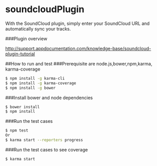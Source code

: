# soundcloudPlugin 

With the SoundCloud plugin, simply enter your SoundCloud URL and automatically sync your tracks.

###Plugin overview

http://support.appdocumentation.com/knowledge-base/soundcloud-plugin-tutorial

##How to run and test
###Prerequisite are node.js,bower,npm,karma, karma-coverage
```bash
$ npm install -g karma-cli
$ npm install -g karma-coverage
$ npm install -g bower
```
###Install bower and node dependencies
```bash
$ bower install
$ npm install
```
###Run the test cases
```bash
$ npm test
Or
$ karma start --reporters progress
```
###Run the test cases to see coverage
```bash
$ karma start
```
